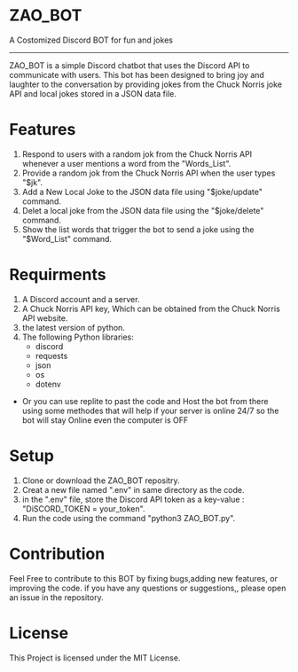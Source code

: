 # ZAO_BOT
A Costomized Discord BOT for fun and jokes
_____________________________________________________________________________________________________
ZAO_BOT is a simple Discord chatbot that uses the Discord API to communicate with users. This bot has been designed to bring joy and laughter to the conversation by providing jokes from the Chuck Norris joke API and local jokes stored in a JSON data file.

# Features
1. Respond to users with a random jok from the Chuck Norris API whenever a user mentions a word from the "Words_List".
2. Provide a random jok from the Chuck Norris API when the user types "$jk".
3. Add a New Local Joke to the JSON data file using "$joke/update" command.
4. Delet a local joke from the JSON data file using the "$joke/delete" command.
5. Show the list words that trigger the bot to send a joke using the "$Word_List" command.

# Requirments
1. A Discord account and a server.
2. A Chuck Norris API key, Which can be obtained from the Chuck Norris API website.
3. the latest version of python.
4. The following Python libraries:
    + discord
    + requests
    + json
    + os
    + dotenv 
- Or you can use replite to past the code and Host the bot from there using some methodes that will help if your server is online 24/7 so the bot will stay Online even the computer is OFF

# Setup
1. Clone or download the ZAO_BOT repositry.
2. Creat a new file named ".env" in same directory as the code.
3. in the ".env" file, store the Discord API token as a key-value : "DiSCORD_TOKEN = your_token".
4. Run the code using the command "python3 ZAO_BOT.py".

# Contribution

Feel Free to contribute to this BOT by fixing bugs,adding new features, or improving the code. if you have any questions or suggestions,, please open an issue in the repository.

# License

This Project is licensed under the MIT License.


